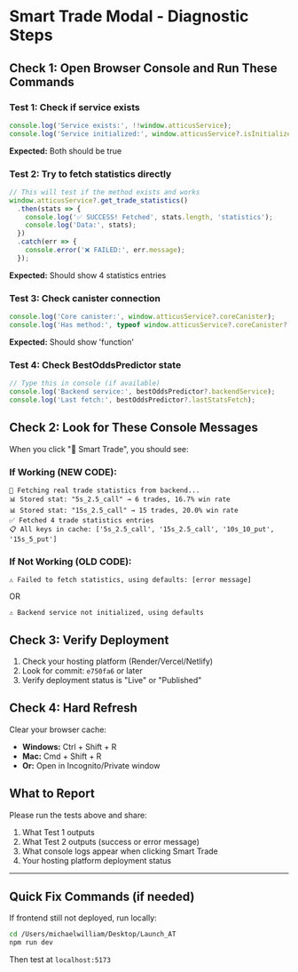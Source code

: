 # Smart Trade Modal - Diagnostic Steps

## Check 1: Open Browser Console and Run These Commands

### Test 1: Check if service exists
```javascript
console.log('Service exists:', !!window.atticusService);
console.log('Service initialized:', window.atticusService?.isInitialized);
```
**Expected:** Both should be true

### Test 2: Try to fetch statistics directly
```javascript
// This will test if the method exists and works
window.atticusService?.get_trade_statistics()
  .then(stats => {
    console.log('✅ SUCCESS! Fetched', stats.length, 'statistics');
    console.log('Data:', stats);
  })
  .catch(err => {
    console.error('❌ FAILED:', err.message);
  });
```
**Expected:** Should show 4 statistics entries

### Test 3: Check canister connection
```javascript
console.log('Core canister:', window.atticusService?.coreCanister);
console.log('Has method:', typeof window.atticusService?.coreCanister?.get_trade_statistics);
```
**Expected:** Should show 'function'

### Test 4: Check BestOddsPredictor state
```javascript
// Type this in console (if available)
console.log('Backend service:', bestOddsPredictor?.backendService);
console.log('Last fetch:', bestOddsPredictor?.lastStatsFetch);
```

## Check 2: Look for These Console Messages

When you click "🧠 Smart Trade", you should see:

### If Working (NEW CODE):
```
🔄 Fetching real trade statistics from backend...
📊 Stored stat: "5s_2.5_call" → 6 trades, 16.7% win rate
📊 Stored stat: "15s_2.5_call" → 15 trades, 20.0% win rate
✅ Fetched 4 trade statistics entries
📋 All keys in cache: ['5s_2.5_call', '15s_2.5_call', '10s_10_put', '15s_5_put']
```

### If Not Working (OLD CODE):
```
⚠️ Failed to fetch statistics, using defaults: [error message]
```
OR
```
⚠️ Backend service not initialized, using defaults
```

## Check 3: Verify Deployment

1. Check your hosting platform (Render/Vercel/Netlify)
2. Look for commit: `e750fa6` or later
3. Verify deployment status is "Live" or "Published"

## Check 4: Hard Refresh

Clear your browser cache:
- **Windows:** Ctrl + Shift + R
- **Mac:** Cmd + Shift + R
- **Or:** Open in Incognito/Private window

## What to Report

Please run the tests above and share:
1. What Test 1 outputs
2. What Test 2 outputs (success or error message)
3. What console logs appear when clicking Smart Trade
4. Your hosting platform deployment status

---

## Quick Fix Commands (if needed)

If frontend still not deployed, run locally:
```bash
cd /Users/michaelwilliam/Desktop/Launch_AT
npm run dev
```
Then test at `localhost:5173`

